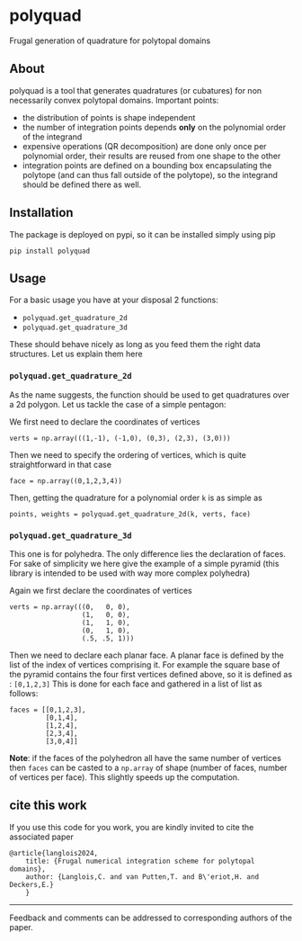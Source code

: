 polyquad
========
Frugal generation of quadrature for polytopal domains

About
-----
polyquad is a tool that generates quadratures (or cubatures) for non
necessarily convex polytopal domains. Important points:
- the distribution of points is shape independent
- the number of integration points depends **only** on the polynomial
  order of the integrand
- expensive operations (QR decomposition) are done only once per
  polynomial order, their results are reused from one shape to the
  other
- integration points are defined on a bounding box encapsulating the
  polytope (and can thus fall outside of the polytope), so the
  integrand should be defined there as well.


## Installation

The package is deployed on pypi, so it can be installed simply using pip

```
pip install polyquad
```

## Usage
For a basic usage you have at your disposal 2 functions:
- `polyquad.get_quadrature_2d`
- `polyquad.get_quadrature_3d`

These should behave nicely as long as you feed them the right data
structures. Let us explain them here

### `polyquad.get_quadrature_2d`
As the name suggests, the function should be used to get quadratures
over a 2d polygon. Let us tackle the case of a simple pentagon:

We first need to declare the coordinates of vertices

```
verts = np.array(((1,-1), (-1,0), (0,3), (2,3), (3,0)))
```

Then we need to specify the ordering of vertices, which is quite
straightforward in that case

```
face = np.array((0,1,2,3,4))
```

Then, getting the quadrature for a polynomial order `k` is as simple as

```
points, weights = polyquad.get_quadrature_2d(k, verts, face)
```

### `polyquad.get_quadrature_3d`
This one is for polyhedra. The only difference lies the declaration of
faces. For sake of simplicity we here give the example of a simple
pyramid (this library is intended to be used with way more complex
polyhedra)

Again we first declare the coordinates of vertices

```
verts = np.array(((0,   0, 0),
                  (1,   0, 0),
                  (1,   1, 0),
                  (0,   1, 0),
                  (.5, .5, 1)))
```

Then we need to declare each planar face. A planar face is defined by
the list of the index of vertices comprising it. For example the
square base of the pyramid contains the four first vertices defined
above, so it is defined as : `[0,1,2,3]`
This is done for each face and gathered in a list of list as follows:

```
faces = [[0,1,2,3],
         [0,1,4],
         [1,2,4],
         [2,3,4],
         [3,0,4]]
```

**Note**: if the faces of the polyhedron all have the same number of
vertices then `faces` can be casted to a `np.array` of shape (number of
faces, number of vertices per face). This slightly speeds up the
computation.

## cite this work

If you use this code for you work, you are kindly invited to cite the
associated paper
```
@article{langlois2024,
	title: {Frugal numerical integration scheme for polytopal domains},
	author: {Langlois,C. and van Putten,T. and B\'eriot,H. and Deckers,E.}
	}
```

<hr/> 

Feedback and comments can be addressed to corresponding authors
of the paper.
